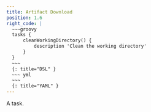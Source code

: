 ```yaml
---
title: Artifact Download
position: 1.6
right_code: |
  ~~~groovy
  tasks {
      cleanWorkingDirectory() {
          description 'Clean the working directory'
      }
  }
  ~~~
  {: title="DSL" }
  ~~~ yml       
  ~~~
  {: title="YAML" }
---
```

A task.